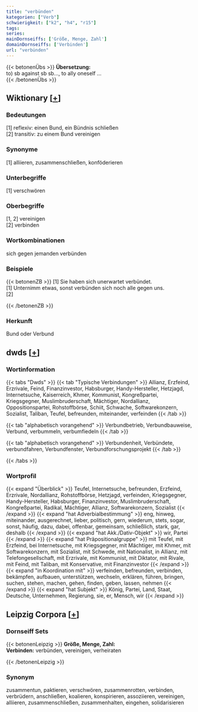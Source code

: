 ```yaml
---
title: "verbünden"
kategorien: ["Verb"]
schwierigkeit: ["k2", "h4", "r15"]
tags:
series:
mainDornseiffs: ['Größe, Menge, Zahl']
domainDornseiffs: ['Verbinden']
url: "verbünden"
---
```


{{< betonenÜbs >}}
**Übersetzung:**  
to) sb against sb sb..., to ally oneself ...  
{{< /betonenÜbs >}}

## Wiktionary [[+](https://de.wiktionary.org/wiki/verbünden)]

### Bedeutungen
[1] reflexiv: einen Bund, ein Bündnis schließen  
[2] transitiv: zu einem Bund vereinigen  

### Synonyme
[1] alliieren, zusammenschließen, konföderieren  

### Unterbegriffe
[1] verschwören  

### Oberbegriffe
[1, 2] vereinigen  
[2] verbinden  

### Wortkombinationen
sich gegen jemanden verbünden  

### Beispiele
{{< betonenZB >}}
[1] Sie haben sich unerwartet verbündet.  
[1] Unternimm etwas, sonst verbünden sich noch alle gegen uns.  
[2]  

{{< /betonenZB >}}
### Herkunft
Bund oder Verbund  



## dwds [[+](https://www.dwds.de/wb/verbünden)]

### Wortinformation
{{< tabs "Dwds" >}}
{{< tab "Typische Verbindungen" >}}
Allianz, Erzfeind, Erzrivale, Feind, Finanzinvestor, Habsburger, Handy-Hersteller, Hetzjagd, Internetsuche, Kaiserreich, Khmer, Kommunist, Kongreßpartei, Kriegsgegner, Muslimbruderschaft, Mächtiger, Nordallianz, Oppositionspartei, Rohstoffbörse, Schiit, Schwache, Softwarekonzern, Sozialist, Taliban, Teufel, befreunden, miteinander, verfeinden
{{< /tab >}}

{{< tab "alphabetisch vorangehend" >}}
Verbundbetrieb, Verbundbauweise, Verbund, verbummeln, verbumfiedeln
{{< /tab >}}

{{< tab "alphabetisch vorangehend" >}}
Verbundenheit, Verbündete, verbundfahren, Verbundfenster, Verbundforschungsprojekt
{{< /tab >}}

{{< /tabs >}}

### Wortprofil
{{< expand "Überblick" >}} Teufel, Internetsuche, befreunden, Erzfeind, Erzrivale, Nordallianz, Rohstoffbörse, Hetzjagd, verfeinden, Kriegsgegner, Handy-Hersteller, Habsburger, Finanzinvestor, Muslimbruderschaft, Kongreßpartei, Radikal, Mächtiger, Allianz, Softwarekonzern, Sozialist {{< /expand >}}
{{< expand "hat Adverbialbestimmung" >}} eng, hinweg, miteinander, ausgerechnet, lieber, politisch, gern, wiederum, stets, sogar, sonst, häufig, dazu, dabei, offenbar, gemeinsam, schließlich, stark, gar, deshalb {{< /expand >}}
{{< expand "hat Akk./Dativ-Objekt" >}} wir, Partei {{< /expand >}}
{{< expand "hat Präpositionalgruppe" >}} mit Teufel, mit Erzfeind, bei Internetsuche, mit Kriegsgegner, mit Mächtiger, mit Khmer, mit Softwarekonzern, mit Sozialist, mit Schwede, mit Nationalist, in Allianz, mit Telefongesellschaft, mit Erzrivale, mit Kommunist, mit Diktator, mit Rivale, mit Feind, mit Taliban, mit Konservative, mit Finanzinvestor {{< /expand >}}
{{< expand "in Koordination mit" >}} verfeinden, befreunden, verbinden, bekämpfen, aufbauen, unterstützen, wechseln, erklären, führen, bringen, suchen, stehen, machen, gehen, finden, geben, lassen, nehmen {{< /expand >}}
{{< expand "hat Subjekt" >}} König, Partei, Land, Staat, Deutsche, Unternehmen, Regierung, sie, er, Mensch, wir {{< /expand >}}

## Leipzig Corpora [[+](https://corpora.uni-leipzig.de/en/res?word=verbünden&corpusId=deu_newscrawl-public_2018)]

### Dornseiff Sets
{{< betonenLeipzig >}}
**Größe, Menge, Zahl:**  
**Verbinden:** verbünden, vereinigen, verheiraten  

{{< /betonenLeipzig >}}

### Synonym
zusammentun, paktieren, verschwören, zusammenrotten, verbinden, verbrüdern, anschließen, koalieren, konspirieren, assoziieren, vereinigen, alliieren, zusammenschließen, zusammenhalten, eingehen, solidarisieren

